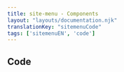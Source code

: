 ```yaml
---
title: site-menu - Components
layout: "layouts/documentation.njk"
translationKey: "sitemenuCode"
tags: ['sitemenuEN', 'code']
---
```


## Code